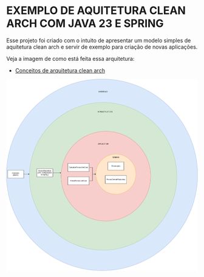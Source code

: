 # EXEMPLO DE AQUITETURA CLEAN ARCH COM JAVA 23 E SPRING

Esse projeto foi criado com o intuito de apresentar um modelo simples de aquitetura clean arch e servir de exemplo para criação de novas aplicações.


Veja a imagem de como está feita essa arquitetura:

* [Conceitos de arquitetura clean arch](https://medium.com/@gilvam/clean-architecture-clean-code-ec48a89b0f2b)

![desenho_solucao.png](desenho_solucao.png)